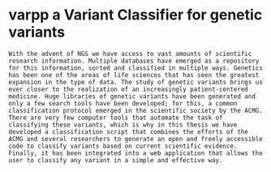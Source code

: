 # varpp a Variant Classifier for genetic variants
	With the advent of NGS we have access to vast amounts of scientific research information. Multiple databases have emerged as a repository for this information, sorted and classified in multiple ways. Genetics has been one of the areas of life sciences that has seen the greatest expansion in the type of data. The study of genetic variants brings us ever closer to the realization of an increasingly patient-centered medicine. Huge libraries of genetic variants have been generated and only a few search tools have been developed; for this, a common classification protocol emerged in the scientific society by the ACMG. There are very few computer tools that automate the task of classifying these variants, which is why in this thesis we have developed a classification script that combines the efforts of the ACMG and several researchers to generate an open and freely accessible code to classify variants based on current scientific evidence. Finally, it has been integrated into a web application that allows the user to classify any variant in a simple and effective way.
